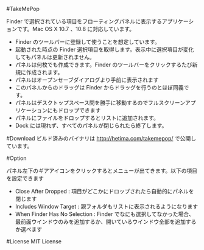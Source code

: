 #TakeMePop

Finder で選択されている項目をフローティングパネルに表示するアプリケーションです。Mac OS X 10.7 、10.8 に対応しています。

- Finder のツールバーに登録して使うことを想定しています。
- 起動された時点の Finder 選択項目を取得します。表示中に選択項目が変化してもパネルは更新されません。
- パネルは何枚でも作成できます。Finder のツールバーをクリックするたび新規に作成されます。
- パネルはオープンセーブダイアログより手前に表示されます
- このパネルからのドラッグは Finder からドラッグを行うのとほぼ同義です。
- パネルはデスクトップスペース間を勝手に移動するのでフルスクリーンアプリケーションにもドロップできます
- パネルにファイルをドロップするとリストに追加されます。
- Dock には現れず、すべてのパネルが閉じられたら終了します。

#Download
ビルド済みのバイナリは <http://hetima.com/takemepop/> で公開しています。

#Option

パネル左下のギアアイコンをクリックするとメニューが出てきます。以下の項目を設定できます

- Close After Dropped : 項目がどこかにドロップされたら自動的にパネルを閉じます
- Includes Window Target : 親フォルダもリストに表示されるようになります
- When Finder Has No Selection : Finder でなにも選択してなかった場合、最前面ウインドウのみを追加するか、開いているウインドウ全部を追加するか選べます

#License
MIT License
